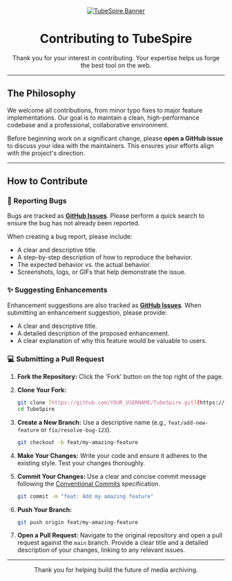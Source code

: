 <div align="center">

<a href="https://github.com/KartikeyaPandey313/TubeSpire">
  <img src="https://placehold.co/1000x250/121212/6a11cb/png?text=Contributing&font=raleway" alt="TubeSpire Banner">
  
</a>
  <h1>Contributing to TubeSpire</h1>
  <p>Thank you for your interest in contributing. Your expertise helps us forge the best tool on the web.</p>
</div>

---

## The Philosophy

We welcome all contributions, from minor typo fixes to major feature implementations. Our goal is to maintain a clean, high-performance codebase and a professional, collaborative environment.

Before beginning work on a significant change, please **open a GitHub issue** to discuss your idea with the maintainers. This ensures your efforts align with the project's direction.

---

## How to Contribute

### 🐛 Reporting Bugs

Bugs are tracked as **[GitHub Issues](https://github.com/KartikeyaPandey313/TubeSpire/issues)**. Please perform a quick search to ensure the bug has not already been reported.

When creating a bug report, please include:

- A clear and descriptive title.
- A step-by-step description of how to reproduce the behavior.
- The expected behavior vs. the actual behavior.
- Screenshots, logs, or GIFs that help demonstrate the issue.

### ✨ Suggesting Enhancements

Enhancement suggestions are also tracked as **[GitHub Issues](https://github.com/KartikeyaPandey313/TubeSpire/issues)**. When submitting an enhancement suggestion, please provide:

- A clear and descriptive title.
- A detailed description of the proposed enhancement.
- A clear explanation of why this feature would be valuable to users.

### 💻 Submitting a Pull Request

1.  **Fork the Repository:** Click the 'Fork' button on the top right of the page.

2.  **Clone Your Fork:**

    ```bash
    git clone [https://github.com/YOUR_USERNAME/TubeSpire.git](https://github.com/YOUR_USERNAME/TubeSpire.git)
    cd TubeSpire
    ```

3.  **Create a New Branch:** Use a descriptive name (e.g., `feat/add-new-feature` or `fix/resolve-bug-123`).

    ```bash
    git checkout -b feat/my-amazing-feature
    ```

4.  **Make Your Changes:** Write your code and ensure it adheres to the existing style. Test your changes thoroughly.

5.  **Commit Your Changes:** Use a clear and concise commit message following the [Conventional Commits](https://www.conventionalcommits.org/) specification.

    ```bash
    git commit -m "feat: Add my amazing feature"
    ```

6.  **Push Your Branch:**

    ```bash
    git push origin feat/my-amazing-feature
    ```

7.  **Open a Pull Request:** Navigate to the original repository and open a pull request against the `main` branch. Provide a clear title and a detailed description of your changes, linking to any relevant issues.

---

<div align="center">
  <p>Thank you for helping build the future of media archiving.</p>
</div>
